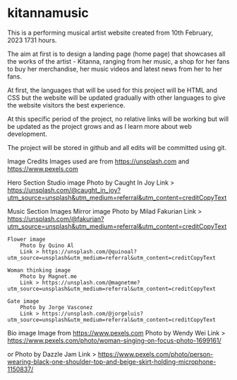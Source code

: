 # kitannamusic

This is a performing musical artist website created from 10th February, 2023 1731 hours.

The aim at first is to design a landing page (home page) that showcases all the works of the artist - Kitanna, ranging from her music, a shop for her fans to buy her merchandise, her music videos and latest news from her to her fans.

At first, the languages that will be used for this project will be HTML and CSS but the website will be updated gradually with other languages to give the website visitors the best experience.

At this specific period of the project, no relative links will be working but will be updated as the project grows and as I learn more about  web development.

The project will be stored in github and all edits will be committed using git.

Image Credits
Images used are from https://unsplash.com and https://www.pexels.com

Hero Section
Studio image
    Photo by Caught In Joy 
    Link > https://unsplash.com/@caught_in_joy?utm_source=unsplash&utm_medium=referral&utm_content=creditCopyText

Music Section Images
    Mirror image
        Photo by Milad Fakurian
        Link > https://unsplash.com/@fakurian?utm_source=unsplash&utm_medium=referral&utm_content=creditCopyText
    
    Flower image
        Photo by Quino Al
        Link > https://unsplash.com/@quinoal?utm_source=unsplash&utm_medium=referral&utm_content=creditCopyText

    Woman thinking image
        Photo by Magnet.me
        Link > https://unsplash.com/@magnetme?utm_source=unsplash&utm_medium=referral&utm_content=creditCopyText

    Gate image
        Photo by Jorge Vasconez
        Link > https://unsplash.com/@jorgeluis?utm_source=unsplash&utm_medium=referral&utm_content=creditCopyText
  
Bio image
Image from https://www.pexels.com
    Photo by Wendy Wei
    Link > https://www.pexels.com/photo/woman-singing-on-focus-photo-1699161/

or
    Photo by Dazzle Jam
    Link > https://www.pexels.com/photo/person-wearing-black-one-shoulder-top-and-beige-skirt-holding-microphone-1150837/